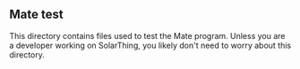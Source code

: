 ## Mate test
This directory contains files used to test the Mate program. Unless you are a developer working on
SolarThing, you likely don't need to worry about this directory.
